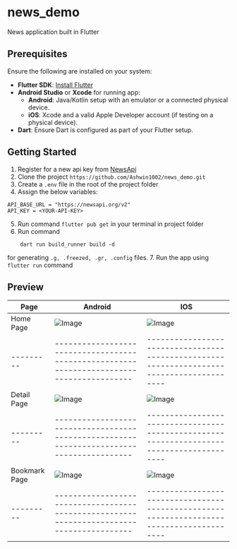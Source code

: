 # news_demo

News application built in Flutter

## Prerequisites

Ensure the following are installed on your system:

- **Flutter SDK**: [Install Flutter](https://flutter.dev/docs/get-started/install)
- **Android Studio** or **Xcode** for running app:
  - **Android**: Java/Kotlin setup with an emulator or a connected physical device.
  - **iOS**: Xcode and a valid Apple Developer account (if testing on a physical device).
- **Dart**: Ensure Dart is configured as part of your Flutter setup.

## Getting Started

1. Register for a new api key from [NewsApi](https://newsapi.org/account)
2. Clone the project `https://github.com/Ashwin1002/news_demo.git`
3. Create a `.env` file in the root of the project folder
4. Assign the below variables:

```
API_BASE_URL = "https://newsapi.org/v2"
API_KEY = <YOUR-API-KEY>
```

5. Run command `flutter pub get` in your terminal in project folder
6. Run command

```
    dart run build_runner build -d
```

for generating `.g, .freezed, .gr, .config` files. 7. Run the app using `flutter run` command

## Preview

| Page          | Android                                                                                   | IOS                                                                                       |
| ------------- | ----------------------------------------------------------------------------------------- | ----------------------------------------------------------------------------------------- |
| Home Page     | ![Image](https://github.com/user-attachments/assets/43a51af3-076a-481d-b772-ff12da3701eb) | ![Image](https://github.com/user-attachments/assets/9308eb11-bdaf-4fb4-9353-43939f13a58b) |
| ---------     | ----------------------------------------------------------------------------------------- | ----------------------------------------------------------------------------------------- |
| Detail Page   | ![Image](https://github.com/user-attachments/assets/be36feaf-91f2-45fa-bcb7-74aa49521d6a) | ![Image](https://github.com/user-attachments/assets/f617a475-c0a4-455c-a780-3770bc120759) |
| ---------     | ----------------------------------------------------------------------------------------- | ----------------------------------------------------------------------------------------- |
| Bookmark Page | ![Image](https://github.com/user-attachments/assets/07e19ca5-5875-4752-9d27-27db5dba4f0b) | ![Image](https://github.com/user-attachments/assets/eb5980e4-8b1c-4570-86c1-6a85c2a6c901) |
| ---------     | ----------------------------------------------------------------------------------------- | ----------------------------------------------------------------------------------------- |
